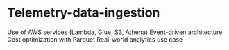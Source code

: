 # Telemetry-data-ingestion
Use of AWS services (Lambda, Glue, S3, Athena)  Event-driven architecture  Cost optimization with Parquet  Real-world analytics use case
